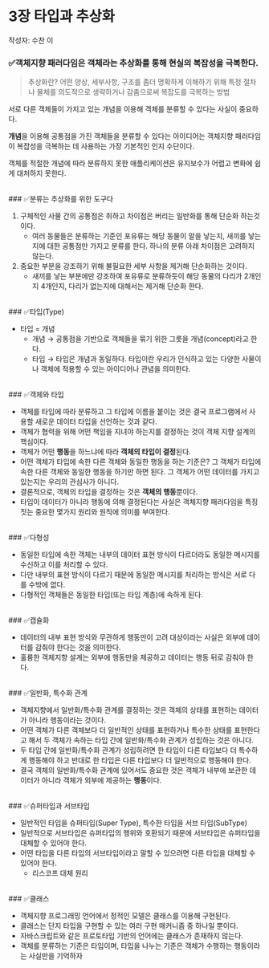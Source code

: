 # 3장 타입과 추상화

작성자: 수찬 이

### ✅객체지향 패러다임은 객체라는 추상화를 통해 현실의 복잡성을 극복한다.

> 추상화란?
어떤 양상, 세부사항, 구조를 좀더 명확하게 이해하기 위해 특정 절차나 물체를 의도적으로 생략하거나 감춤으로써 복잡도를 극복하는 방법
> 

서로 다른 객체들이 가지고 있는 개념을 이용해 객체를 분류할 수 있다는 사실이 중요하다.

**개념**을 이용해 공통점을 가진 객체들을 분류할 수 있다는 아이디어는 객체지향 패러다임이 복잡성을 극복하는 데 사용하는 가장 기본적인 인지 수단이다.

객체를 적절한 개념에 따라 분류하지 못한 애플리케이션은 유지보수가 어렵고 변화에 쉽게 대처하지 못한다.

<br>
### ✅분류는 추상화를 위한 도구다

1. 구체적인 사물 간의 공통점은 취하고 차이점은 버리는 일반화를 통해 단순화 하는것이다.
    - 여러 동물들은 분류하는 기준인 포유류는 해당 동물이 알을 낳는지, 새끼를 낳는지에 대한
    공통점만 가지고 분류를 한다. 하나의 분류 아래 차이점은 고려하지 않는다.
2. 중요한 부분을 강조하기 위해 불필요한 세부 사항을 제거해 단순화하는 것이다.
    - 새끼를 낳는 부분에만 강조하여 포유류로 분류하듯이 해당 동물의 다리가 2개인지 4개인지, 다리가 없는지에 대해서는 제거해 단순화 한다.

<br>
### ✅타입(Type)

- 타입 = 개념
    - 개념 → 공통점을 기반으로 객체들을 묶기 위한 그릇을 개념(concept)라고 한다.
    - 타입 → 타입은 개념과 동일하다. 
    타입이란 우리가 인식하고 있는 다양한 사물이나 객체에 적용할 수 있는 아이디어나 관념을 의미한다.

<br>
### ✅객체와 타입

- 객체를 타입에 따라 분류하고 그 타입에 이름을 붙이는 것은 결국 프로그램에서 사용할 새로운 데이터 타입을 선언하는 것과 같다.
- 객체가 협력을 위해 어떤 책임을 지녀야 하는지를 결정하는 것이 객체 지향 설계의 핵심이다.
- 객체가 어떤 **행동**을 하느냐에 따라 **객체의 타입이 결정**된다.
- 어떤 객체가 타입에 속한 다른 객체와 동일한 행동을 하는 기준은? 그 객체가 타입에 속한 다른 객체와 동일한 행동을 하기만 하면 된다. 그 객체가 어떤 데이터를 가지고 있는지는 우리의 관심사가 아니다.
- 결론적으로, 객체의 타입을 결정하는 것은 **객체의 행동**뿐이다.
- 타입이 데이터가 아니라 행동에 의해 결정된다는 사실은 객체지향 패러다임을 특징 짓는 중요한 몇가지 원리와 원칙에 의미를 부여한다.

<br>
### ✅다형성

- 동일한 타입에 속한 객체는 내부의 데이터 표현 방식이 다르더라도 동일한 메시지를 수신하고 이를 처리할 수 있다.
- 다만 내부의 표현 방식이 다르기 때문에 동일한 메시지를 처리하는 방식은 서로 다를 수밖에 없다.
- 다형적인 객체들은 동일한 타입(또는 타입 계층)에 속하게 된다.

<br>
### ✅캡슐화

- 데이터의 내부 표현 방식와 무관하게 행동만이 고려 대상이라는 사실은 외부에 데이터를 감춰야 한다는 것을 의미한다.
- 훌륭한 객체지향 설계는 외부에 행동만을 제공하고 데이터는 행동 뒤로 감춰야 한다.

<br>
### ✅일반화, 특수화 관계

- 객체지향에서 일반화/특수화 관계를 결정하는 것은 객체의 상태를 표현하는 데이터가 아니라 행동이라는 것이다.
- 어떤 객체가 다른 객체보다 더 일반적인 상태를 표현하거나 특수한 상태를 표현한다고 해서 두 객체가 속하는 타입 간에 일반화/특수화 관계가 성립하는 것은 아니다.
- 두 타입 간에 일반화/특수화 관계가 성립하려면 한 타입이 다른 타입보다 더 특수하게 행동해야 하고 반대로 한 타입은 다른 타입보다 더 일반적으로 행동해야 한다.
- 결국 객체의 일반화/특수화 관계에 있어서도 중요한 것은 객체가 내부에 보관한 데이터가 아니라 객체가 외부에 제공하는 **행동**이다.

<br>
### ✅슈퍼타입과 서브타입

- 일반적인 타입을 슈퍼타입(Super Type), 특수한 타입을 서브 타입(SubType)
- 일반적으로 서브타입은 슈퍼타입의 행위와 호환되기 때문에 서브타입은 슈퍼타입을 대체할 수 있어야 한다.
- 어떤 타입을 다른 타입의 서브타입이라고 말할 수 있으려면 다른 타입을 대체할 수 있어야 한다.
    - 리스코프 대체 원리

<br>
### ✅클래스

- 객체지향 프로그래밍 언어에서 정적인 모델은 클래스를 이용해 구현된다.
- 클래스는 단지 타입을 구현할 수 있는 여러 구현 매커니즘 중 하나일 뿐이다.
- 자바스크립트와 같은 프로토타입 기반의 언어에는 클래스가 존재하지 않는다.
- 객체를 분류하는 기준은 타입이며, 타입을 나누는 기준은 객체가 수행하는 행동이라는 사실만을 기억하자